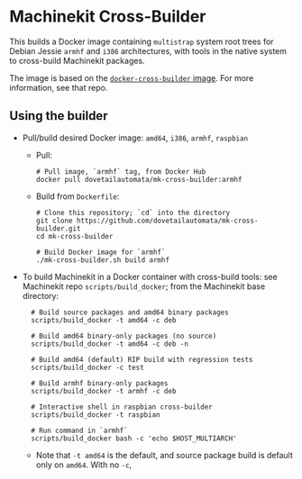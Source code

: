 # Machinekit Cross-Builder

This builds a Docker image containing `multistrap` system root trees
for Debian Jessie `armhf` and `i386` architectures, with tools in the
native system to cross-build Machinekit packages.

The image is based on the [`docker-cross-builder` image][1].  For more
information, see that repo.

[1]: https://github.com/zultron/docker-cross-builder

## Using the builder

- Pull/build desired Docker image: `amd64`, `i386`, `armhf`,
  `raspbian`

  - Pull:

        # Pull image, `armhf` tag, from Docker Hub
        docker pull dovetailautomata/mk-cross-builder:armhf

  - Build from `Dockerfile`:

        # Clone this repository; `cd` into the directory
        git clone https://github.com/dovetailautomata/mk-cross-builder.git
        cd mk-cross-builder

        # Build Docker image for `armhf`
        ./mk-cross-builder.sh build armhf

- To build Machinekit in a Docker container with cross-build tools:
  see Machinekit repo `scripts/build_docker`; from the Machinekit base
  directory:

        # Build source packages and amd64 binary packages
		scripts/build_docker -t amd64 -c deb

		# Build amd64 binary-only packages (no source)
		scripts/build_docker -t amd64 -c deb -n

		# Build amd64 (default) RIP build with regression tests
		scripts/build_docker -c test

		# Build armhf binary-only packages
		scripts/build_docker -t armhf -c deb

	    # Interactive shell in raspbian cross-builder
        scripts/build_docker -t raspbian

		# Run command in `armhf`
		scripts/build_docker bash -c 'echo $HOST_MULTIARCH'

	- Note that `-t amd64` is the default, and source package build is
      default only on `amd64`.  With no `-c`, 
